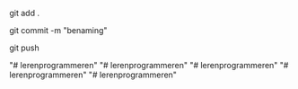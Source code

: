 git add .

git commit -m "benaming"

git push

"# lerenprogrammeren" 
"# lerenprogrammeren" 
"# lerenprogrammeren" 
"# lerenprogrammeren" 
"# lerenprogrammeren" 
